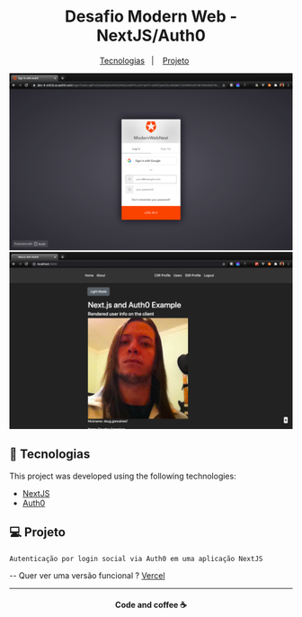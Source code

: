<h1 align="center">
     Desafio Modern Web - NextJS/Auth0
</h1>

 <p align="center">
   <a href="#-tecnologias">Tecnologias</a>&nbsp;&nbsp;&nbsp;|&nbsp;&nbsp;&nbsp;
   <a href="#-projeto">Projeto</a>&nbsp;&nbsp;&nbsp;&nbsp;&nbsp;&nbsp;
 </p>

 <p align="center">
    <img alt="preview" src="img/image.png" width="580px">
  <img alt="preview" src="img/image2.png" width="580px">
 </p>

 ## :rocket: Tecnologias

 This project was developed using the following technologies:

 - [NextJS](https://nextjs.org)
 - [Auth0](https://auth0.com)


 ## 💻 Projeto
    Autenticação por login social via Auth0 em uma aplicação NextJS

 -- Quer ver uma versão funcional  ? [Vercel](https://modernweb-auth0.vercel.app)

 ---
<h4 align="center">
   Code and coffee ☕
</h4>
